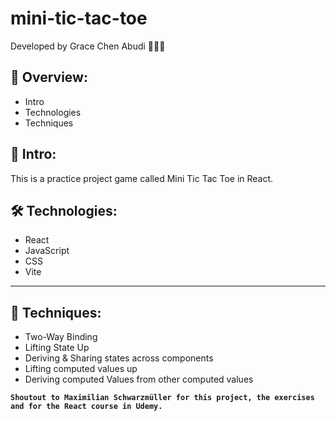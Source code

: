 # mini-tic-tac-toe

Developed by Grace Chen Abudi 👩🏽‍💻

## 📢 Overview:

- Intro
- Technologies
- Techniques

## 🔎 Intro:

This is a practice project game called Mini Tic Tac Toe in React.

## 🛠️ Technologies:

- React
- JavaScript
- CSS
- Vite

---

## 🔧 Techniques:

- Two-Way Binding
- Lifting State Up
- Deriving & Sharing states across components
- Lifting computed values up
- Deriving computed Values from other computed values

**`Shoutout to Maximilian Schwarzmüller for this project, the exercises and for the React course in Udemy.`**
